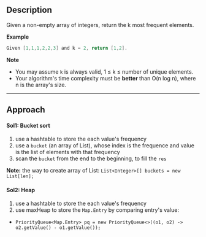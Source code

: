 ## Description

Given a non-empty array of integers, return the k most frequent elements.

**Example**
```java
Given [1,1,1,2,2,3] and k = 2, return [1,2].
```

**Note**
* You may assume `k` is always valid, 1 ≤ k ≤ number of unique elements.
* Your algorithm's time complexity must be **better** than O(n log n), where n is the array's size.

*** 

## Approach
#### Sol1: Bucket sort
1. use a hashtable to store the each value's frequency
2. use a `bucket` (an array of List), whose index is the frequence and value is the list of elements with that frequency
3. scan the `bucket` from the end to the beginning, to fill the `res`

**Note:** 
the way to create array of List:
`List<Integer>[] buckets = new List[len];`

#### Sol2: Heap
1. use a hashtable to store the each value's frequency
2. use maxHeap to store the `Map.Entry` by comparing entry's value:
* `PriorityQueue<Map.Entry> pq = new PriorityQueue<>((o1, o2) -> o2.getValue() - o1.getValue());`